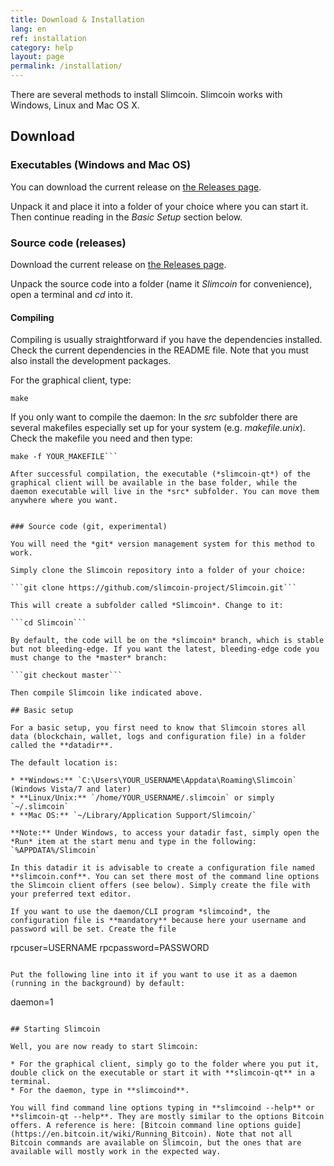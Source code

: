 ```yaml
---
title: Download & Installation
lang: en
ref: installation
category: help
layout: page
permalink: /installation/
---
```


There are several methods to install Slimcoin. Slimcoin works with Windows, Linux and Mac OS X.

## Download
### Executables (Windows and Mac OS)

You can download the current release on [the Releases page](https://github.com/slimcoin-project/Slimcoin/releases).

Unpack it and place it into a folder of your choice where you can start it. Then continue reading in the *Basic Setup* section below.

### Source code (releases)

Download the current release on [the Releases page](https://github.com/slimcoin-project/Slimcoin/releases).

Unpack the source code into a folder (name it *Slimcoin* for convenience), open a terminal and *cd* into it.

#### Compiling

Compiling is usually straightforward if you have the dependencies installed. Check the current dependencies in the README file. Note that you must also install the development packages.

For the graphical client, type:

```qmake
make
```

If you only want to compile the daemon: In the *src* subfolder there are several makefiles especially set up for your system (e.g. *makefile.unix*). Check the makefile you need and then type:

```cd src
make -f YOUR_MAKEFILE```

After successful compilation, the executable (*slimcoin-qt*) of the graphical client will be available in the base folder, while the daemon executable will live in the *src* subfolder. You can move them anywhere where you want.


### Source code (git, experimental)

You will need the *git* version management system for this method to work.

Simply clone the Slimcoin repository into a folder of your choice:

```git clone https://github.com/slimcoin-project/Slimcoin.git```

This will create a subfolder called *Slimcoin*. Change to it:

```cd Slimcoin```

By default, the code will be on the *slimcoin* branch, which is stable but not bleeding-edge. If you want the latest, bleeding-edge code you must change to the *master* branch:

```git checkout master```

Then compile Slimcoin like indicated above.

## Basic setup

For a basic setup, you first need to know that Slimcoin stores all data (blockchain, wallet, logs and configuration file) in a folder called the **datadir**.

The default location is:

* **Windows:** `C:\Users\YOUR_USERNAME\Appdata\Roaming\Slimcoin` (Windows Vista/7 and later)
* **Linux/Unix:** `/home/YOUR_USERNAME/.slimcoin` or simply `~/.slimcoin`
* **Mac OS:** `~/Library/Application Support/Slimcoin/`

**Note:** Under Windows, to access your datadir fast, simply open the *Run* item at the start menu and type in the following: `%APPDATA%/Slimcoin`

In this datadir it is advisable to create a configuration file named **slimcoin.conf**. You can set there most of the command line options the Slimcoin client offers (see below). Simply create the file with your preferred text editor.

If you want to use the daemon/CLI program *slimcoind*, the configuration file is **mandatory** because here your username and password will be set. Create the file

```
rpcuser=USERNAME
rpcpassword=PASSWORD
```

Put the following line into it if you want to use it as a daemon (running in the background) by default:

```
daemon=1
```

## Starting Slimcoin

Well, you are now ready to start Slimcoin:

* For the graphical client, simply go to the folder where you put it, double click on the executable or start it with **slimcoin-qt** in a terminal.
* For the daemon, type in **slimcoind**.

You will find command line options typing in **slimcoind --help** or **slimcoin-qt --help**. They are mostly similar to the options Bitcoin offers. A reference is here: [Bitcoin command line options guide](https://en.bitcoin.it/wiki/Running_Bitcoin). Note that not all Bitcoin commands are available on Slimcoin, but the ones that are available will mostly work in the expected way.
